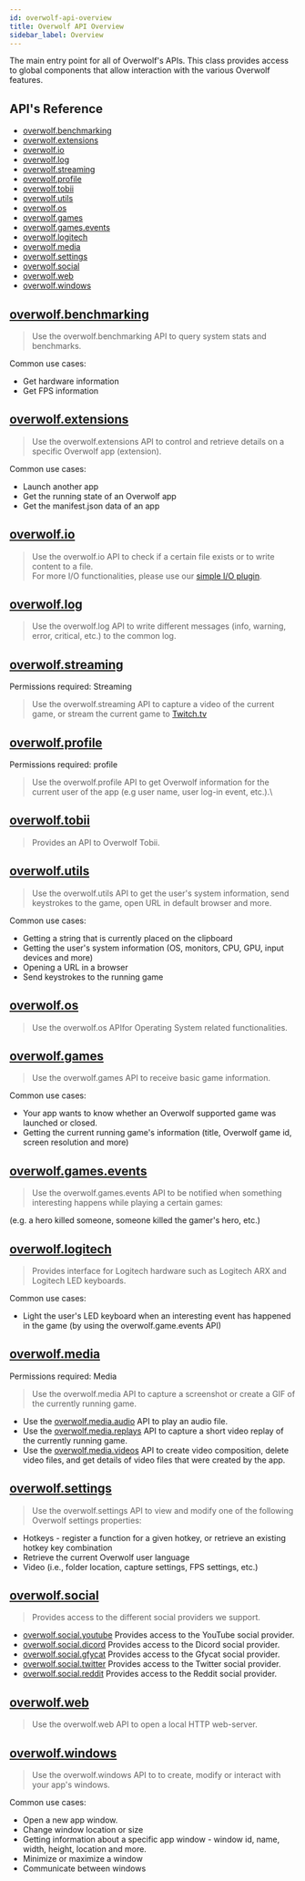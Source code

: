 ```yaml
---
id: overwolf-api-overview
title: Overwolf API Overview
sidebar_label: Overview
---
```


The main entry point for all of Overwolf's APIs.
This class provides access to global components that allow interaction with the various Overwolf features.

## API's Reference

* [overwolf.benchmarking](#overwolfbenchmarking-docs-api-overwolf-benchmarking)
* [overwolf.extensions](#overwolfextensions-docs-api-overwolf-extensions)
* [overwolf.io](#overwolfio-docs-api-overwolf-io)
* [overwolf.log](#overwolflog-docs-api-overwolf-log)
* [overwolf.streaming](#overwolfstreaming-docs-api-overwolf-streaming)
* [overwolf.profile](#overwolfprofile-docs-api-overwolf-profile)
* [overwolf.tobii](#overwolftobii-docs-api-overwolf-tobii)
* [overwolf.utils](#overwolfutils-docs-api-overwolf-utils)
* [overwolf.os](#overwolfos-docs-api-overwolf-os)
* [overwolf.games](#overwolfgames-docs-api-overwolf-games)
* [overwolf.games.events](#overwolfgamesevents-docs-api-overwolf-games-events)
* [overwolf.logitech](#overwolflogitech-docs-api-overwolf-logitech)
* [overwolf.media](#overwolfmedia-docs-api-overwolf-media)
* [overwolf.settings](#overwolfsettings-docs-api-overwolf-settings)
* [overwolf.social](#overwolfsocial-docs-api-overwolf-social)
* [overwolf.web](#overwolfweb-docs-api-overwolf-web)
* [overwolf.windows](#overwolfwindows-docs-api-overwolf-windows)

## [overwolf.benchmarking](api/overwolf-benchmarking.md)

> Use the overwolf.benchmarking API to query system stats and benchmarks.

Common use cases:

* Get hardware information
* Get FPS information

## [overwolf.extensions](api/overwolf-extensions.md)

> Use the overwolf.extensions API to control and retrieve details on a specific Overwolf app (extension).

Common use cases:

* Launch another app
* Get the running state of an Overwolf app
* Get the manifest.json data of an app

## [overwolf.io](api/overwolf-io.md)

> Use the overwolf.io API to check if a certain file exists or to write content to a file.\
For more I/O functionalities, please use our [simple I/O plugin](../topics/simple-io-plugin).

## [overwolf.log](api/overwolf-log.md)

> Use the overwolf.log API to write different messages (info, warning, error, critical, etc.) to the common log.

## [overwolf.streaming](api/overwolf-streaming.md)

Permissions required: Streaming

> Use the overwolf.streaming API to capture a video of the current game, or stream the current game to [Twitch.tv](https://www.twitch.tv/)

## [overwolf.profile](api/overwolf-profile.md)

Permissions required: profile

> Use the overwolf.profile API to get Overwolf information for the current user of the app (e.g user name, user log-in event, etc.).\

## [overwolf.tobii](api/overwolf-tobii.md)

> Provides an API to Overwolf Tobii.

## [overwolf.utils](api/overwolf-utils.md)

> Use the overwolf.utils API to get the user's system information, send keystrokes to the game, open URL in default browser and more.

Common use cases:

* Getting a string that is currently placed on the clipboard
* Getting the user's system information (OS, monitors, CPU, GPU, input devices and more)
* Opening a URL in a browser
* Send keystrokes to the running game

## [overwolf.os](api/overwolf-os.md)

> Use the overwolf.os APIfor Operating System related functionalities.

## [overwolf.games](api/overwolf-games.md)

> Use the overwolf.games API to receive basic game information.

Common use cases:

* Your app wants to know whether an Overwolf supported game was launched or closed.
* Getting the current running game's information (title, Overwolf game id, screen resolution and more)

## [overwolf.games.events](api/overwolf-games-events.md)

> Use the overwolf.games.events API to be notified when something interesting happens while playing a certain games:

 (e.g. a hero killed someone, someone killed the gamer's hero, etc.)

## [overwolf.logitech](api/overwolf-logitech.md)

> Provides interface for Logitech hardware such as Logitech ARX and Logitech LED keyboards.

Common use cases:

* Light the user's LED keyboard when an interesting event has happened in the game (by using the overwolf.game.events API)

## [overwolf.media](api/overwolf-media.md)

Permissions required: Media

> Use the overwolf.media API to capture a screenshot or create a GIF of the currently running game.

* Use the [overwolf.media.audio](api/overwolf-media-audio.md) API to play an audio file.
* Use the [overwolf.media.replays](api/overwolf-media-replays.md) API to capture a short video replay of the currently running game.
* Use the [overwolf.media.videos](api/overwolf-media-videos.md) API to create video composition, delete video files, and get details of video files that were created by the app.

## [overwolf.settings](api/overwolf-settings.md)

> Use the overwolf.settings API to view and modify one of the following Overwolf settings properties:

* Hotkeys - register a function for a given hotkey, or retrieve an existing hotkey key combination
* Retrieve the current Overwolf user language
* Video (i.e., folder location, capture settings, FPS settings, etc.)

## [overwolf.social](api/overwolf-social.md)

> Provides access to the different social providers we support.

* [overwolf.social.youtube](api/overwolf-social-youtube.md) Provides access to the YouTube social provider.
* [overwolf.social.dicord](api/overwolf-social-discord.md) Provides access to the Dicord social provider.
* [overwolf.social.gfycat](api/overwolf-social-gfycat.md) Provides access to the Gfycat social provider.
* [overwolf.social.twitter](api/overwolf-social-twitter.md) Provides access to the Twitter social provider.
* [overwolf.social.reddit](api/overwolf-social-reddit.md) Provides access to the Reddit social provider.

## [overwolf.web](api/overwolf-web.md)

> Use the overwolf.web API to open a local HTTP web-server.

## [overwolf.windows](api/overwolf-windows.md)

> Use the overwolf.windows API to to create, modify or interact with your app's windows.

Common use cases:

* Open a new app window.
* Change window location or size
* Getting information about a specific app window - window id, name, width, height, location and more.
* Minimize or maximize a window
* Communicate between windows
